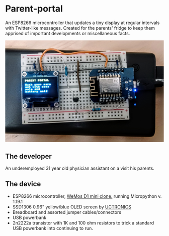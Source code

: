 # Parent-portal
An ESP8266 microcontroller that updates a tiny display at regular intervals with Twitter-like messages. Created for the parents' fridge to keep them apprised of important developments or miscellaneous facts.

![Parent Portal](https://github.com/gcappaert/parent-portal/blob/main/20221127_172730.jpg)

## The developer

An underemployed 31 year old physician assistant on a visit his parents.

## The device

* ESP8266 microcontroller, [WeMos D1 mini clone.](https://www.amazon.com/dp/B07V84VWSM?psc=1&ref=ppx_yo2ov_dt_b_product_details) running Micropython v. 1.19.1
* SSD1306 0.96" yellow/blue OLED screen by [UCTRONICS](https://www.amazon.com/dp/B072Q2X2LL?psc=1&ref=ppx_yo2ov_dt_b_product_details)
* Breadboard and assorted jumper cables/connectors
* USB powerbank
* 2n2222a transistor with 1K and 100 ohm resistors to trick a standard USB powerbank into continuing to run.


